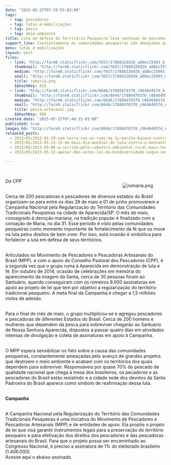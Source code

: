 ```yaml
---
date: "2015-05-25T07:39:55-03:00"
tags:
  - tag: pescadores
  - tag: lutas-e-mobilizações
  - tag: pesca
  - tag: meio-ambiente
title: Luta em defesa do Território Pesqueiro leva centenas de pescadores à Aparecida
support_line: Constantemente as comunidades pesqueiras são ameaçadas pelo avanço de grandes projetos que destroem o meio ambiente e acabam com seus territórios.
menu: lutas e mobilizações
layout: post
files:
  - link: "http://farm8.staticflickr.com/7657/17888326920_a88ec25993_b.jpg"
    thumbnail: "http://farm8.staticflickr.com/7657/17888326920_a88ec25993_t.jpg"
    medium: "http://farm8.staticflickr.com/7657/17888326920_a88ec25993_z.jpg"
    small: "http://farm8.staticflickr.com/7657/17888326920_a88ec25993_n.jpg"
    title: romaria.png
    $$hashKey: 02S
  - link: "http://farm9.staticflickr.com/8846/17888470370_c06464957d_b.jpg"
    thumbnail: "http://farm9.staticflickr.com/8846/17888470370_c06464957d_t.jpg"
    medium: "http://farm9.staticflickr.com/8846/17888470370_c06464957d_z.jpg"
    small: "http://farm9.staticflickr.com/8846/17888470370_c06464957d_n.jpg"
    title: pesca-artesanal.jpg
    $$hashKey: 09K
created_date: "2015-05-25T07:48:15-03:00"
published: true
images_hd: "http://farm9.staticflickr.com/8846/17888470370_c06464957d_n.jpg"
releated_posts:
  - 2015/05/2015-05-20-sem-terra-vao-as-ruas-na-1o-marcha-baiana-contra-lgbtfobia.md
  - 2015/05/2015-05-23-23-de-maio-dia-mundial-de-luta-contra-a-monsanto.md
  - 2015/05/2015-05-06-a-corrida-pelo-cadastro-ambiental-rural-mais-tempo-e-mais-questionamentos.md
  - 2015/05/2015-05-22-apesar-dos-vetos-lei-da-biodiversidade-segue-sendo-um-retrocesso-afirma-especialista.md

---
```

<p>&nbsp;</p>

<figure class="image" style="float:right"><img alt="romaria.png" src="http://farm8.staticflickr.com/7657/17888326920_a88ec25993_b.jpg" />
<figcaption></figcaption>
</figure>

<p><em>Da CPP</em></p>

<p><br />
Cerca de 200 pescadoras e pescadores de diversos estados do Brasil organizam-se para entre os dias 28 de maio e 01 de junho promoverem a Campanha Nacional pela Regulariza&ccedil;&atilde;o do Territ&oacute;rio das Comunidades Tradicionais Pesqueiras na cidade de Aparecida/SP. O m&ecirc;s de maio, consagrado &agrave; devo&ccedil;&atilde;o mariana, na tradi&ccedil;&atilde;o popular &eacute; finalizado com a coroa&ccedil;&atilde;o de Maria, no dia 31. Esse per&iacute;odo &eacute; visto pelas comunidades pesqueiras como momento importante de fortalecimento da f&eacute; que os move na luta pelos direitos de bem viver. Por isso, est&aacute; ocasi&atilde;o &eacute; simb&oacute;lica para fortalecer a luta em defesa de seus territ&oacute;rios.&nbsp;</p>

<p><br />
Articulados no Movimento de Pescadores e Pescadoras Artesanais do Brasil (MPP), e com o apoio do Conselho Pastoral dos Pescadores (CPP), &eacute; a segunda vez que o grupo ruma &agrave; Aparecida em demonstra&ccedil;&atilde;o de luta e f&eacute;. Em outubro de 2014, ocasi&atilde;o de celebra&ccedil;&otilde;es em mem&oacute;ria do aparecimento da imagem da Santa, cerca de 30 pessoas foram ao Santu&aacute;rio, quando conseguiram com os romeiros 8.000 assinaturas em apoio ao projeto de lei que tem por objetivo a regulariza&ccedil;&atilde;o do territ&oacute;rio tradicional pesqueiro. A meta final da Campanha &eacute; chegar a 1,5 milh&otilde;es vistos de ades&atilde;o.</p>

<p><br />
Para o final do m&ecirc;s de maio, o grupo multiplicou-se e agregou pescadores e pescadoras de diferentes Estados do Brasil. Cerca de 200 homens e mulheres que dependem da pesca para sobreviver chegar&atilde;o ao Santu&aacute;rio de Nossa Senhora Aparecida, dispostos a passar quatro dias em atividades intensas de divulga&ccedil;&atilde;o e coleta de assinaturas em apoio &agrave; Campanha.</p>

<p><br />
O MPP espera sensibilizar os fi&eacute;is sobre a causa das comunidades pesqueiras, constantemente amea&ccedil;adas pelo avan&ccedil;o de grandes projetos que destroem o meio ambiente e acabam com os territ&oacute;rios dos quais dependem para sobreviver. Respons&aacute;veis por quase 70% do pescado de qualidade nacional que chega &agrave; mesa dos brasileiros, os pecadores e as pescadoras do Brasil est&atilde;o resistindo e a cidade sede dos devotos da Santa Padroeira do Brasil aparece como s&iacute;mbolo de reafirma&ccedil;&atilde;o dessa luta.</p>

<p><br />
<strong>Campanha</strong>&nbsp;</p>

<p><br />
A Campanha Nacional pela Regulariza&ccedil;&atilde;o do Territ&oacute;rio das Comunidades Tradicionais Pesqueiras &eacute; uma iniciativa do Movimento de Pescadores e Pescadoras Artesanais (MPP) e de entidades de apoio. Ela prop&otilde;e o projeto de lei que visa garantir instrumentos legais para a preserva&ccedil;&atilde;o do territ&oacute;rio pesqueiro e para efetiva&ccedil;&atilde;o dos direitos dos pescadores e das pescadoras artesanais do Brasil. Para que o projeto possa ser encaminhado ao Congresso Nacional, &eacute; preciso a assinatura de 1% do eleitorado brasileiro (1.406.000).&nbsp;<br />
Acesse aqui o abaixo-assinado.</p>
